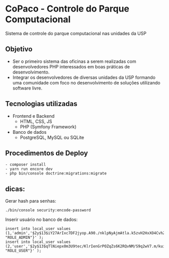 # CoPaco - Controle do Parque Computacional 

Sistema de controle do parque computacional nas unidades da USP

## Objetivo

* Ser o primeiro sistema das oficinas a serem realizadas com desenvolvedores PHP interessados em boas práticas de desenvolvimento.
* Integrar os desenvolvedores de diversas unidades da USP formando uma comunidade com foco no desenvolvimento de soluções utilizando software livre.

## Tecnologias utilizadas

* Frontend e Backend
    - HTML, CSS, JS
    - PHP (Symfony Framework)
* Banco de dados
    - PostgreSQL, MySQL ou SQLite

## Procedimentos de Deploy
    - composer install
    - yarn run encore dev
    - php bin/console doctrine:migrations:migrate

## dicas:

Gerar hash para senhas:

    ./bin/console security:encode-password

Inserir usuário no banco de dados:

    insert into local_user values (1,'admin','$2y$13$iY27ArIxc7DF2jyop.A90./nklpNyAjmAtla.k5zvH2HxXO4CvhZm','{"ROLE_ADMIN": "ROLE_ADMIN"}' );
    insert into local_user values (2,'user','$2y$13$qTlNiepx0m3U9tec/KlrIenGrPOZqZs6K2RQvNM/S9q2wV7.m/kui','{"ROLE_USER": "ROLE_USER"}' );



